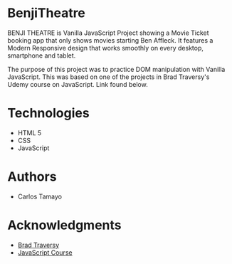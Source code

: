 # BenjiTheatre
BENJI THEATRE is Vanilla JavaScript Project showing a Movie Ticket booking app that only shows movies starting Ben Affleck. It features a Modern Responsive design that works smoothly on every desktop, smartphone and tablet.

The purpose of this project was to practice DOM manipulation with Vanilla JavaScript. This was based on one of the projects in Brad Traversy's Udemy course on JavaScript. Link found below. 

# Technologies
* HTML 5
* CSS
* JavaScript 
  
# Authors
* Carlos Tamayo
  
# Acknowledgments
* [Brad Traversy](https://www.udemy.com/user/brad-traversy/)
* [JavaScript Course](https://www.udemy.com/course/web-projects-with-vanilla-javascript/)


